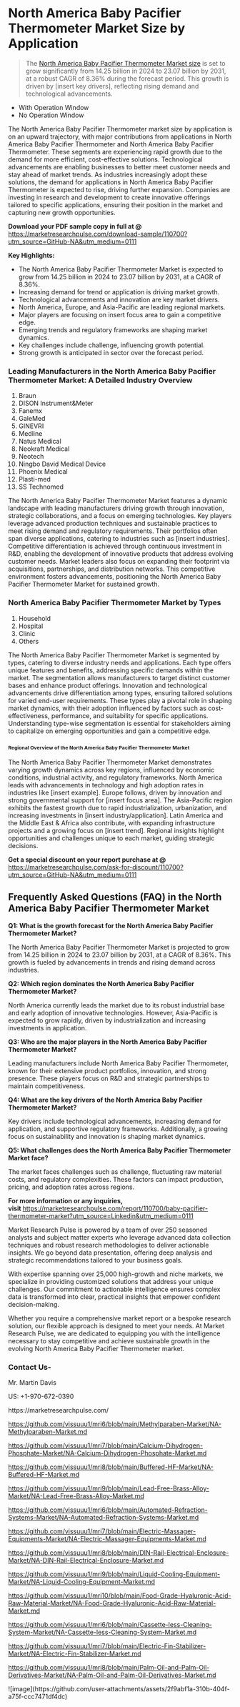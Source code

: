 <h1>North America Baby Pacifier Thermometer Market&nbsp;Size by Application</h1><blockquote><p>The <a href="https://marketresearchpulse.com/download-sample/110700?utm_source=GitHub-NA&amp;utm_medium=0111">North America Baby Pacifier Thermometer Market size</a> is set to grow significantly from 14.25 billion in 2024 to 23.07 billion by 2031, at a robust CAGR of 8.36% during the forecast period. This growth is driven by [insert key drivers], reflecting rising demand and technological advancements.</p></blockquote><ul><li>With Operation Window<li> No Operation Window</li></ul><p>The North America Baby Pacifier Thermometer market size by application is on an upward trajectory, with major contributions from applications in North America Baby Pacifier Thermometer and North America Baby Pacifier Thermometer. These segments are experiencing rapid growth due to the demand for more efficient, cost-effective solutions. Technological advancements are enabling businesses to better meet customer needs and stay ahead of market trends. As industries increasingly adopt these solutions, the demand for applications in North America Baby Pacifier Thermometer is expected to rise, driving further expansion. Companies are investing in research and development to create innovative offerings tailored to specific applications, ensuring their position in the market and capturing new growth opportunities.</p><p><strong>Download your PDF sample copy in full at @ </strong><a href="https://marketresearchpulse.com/download-sample/110700?utm_source=GitHub-NA&amp;utm_medium=0111">https://marketresearchpulse.com/download-sample/110700?utm_source=GitHub-NA&amp;utm_medium=0111</a></p><p><strong>Key Highlights: </strong></p><ul><li>The North America Baby Pacifier Thermometer Market is expected to grow from 14.25 billion in 2024 to 23.07 billion by 2031, at a CAGR of 8.36%.</li><li>Increasing demand for trend or application is driving market growth.</li><li>Technological advancements and innovation are key market drivers.</li><li>North America, Europe, and Asia-Pacific are leading regional markets.</li><li>Major players are focusing on insert focus area to gain a competitive edge.</li><li>Emerging trends and regulatory frameworks are shaping market dynamics.</li><li>Key challenges include challenge, influencing growth potential.</li><li>Strong growth is anticipated in sector over the forecast period.</li></ul><h3>Leading Manufacturers in the North America Baby Pacifier Thermometer Market: A Detailed Industry Overview</h3><ol><li>Braun</li><li>DISON Instrument&Meter</li><li>Fanemx</li><li>GaleMed</li><li>GINEVRI</li><li>Medline</li><li>Natus Medical</li><li>Neokraft Medical</li><li>Neotech</li><li>Ningbo David Medical Device</li><li>Phoenix Medical</li><li>Plasti-med</li><li>SS Technomed</li></ol><div class="flex max-w-full flex-col flex-grow"><div class="min-h-8 text-message flex w-full flex-col items-end gap-2 whitespace-normal break-words [.text-message+&amp;]:mt-5" dir="auto" data-message-author-role="assistant" data-message-id="fd8432e4-4910-450d-b182-61b7bfb0a01f" data-message-model-slug="gpt-4o"><div class="flex w-full flex-col gap-1 empty:hidden first:pt-[3px]"><div class="markdown prose w-full break-words dark:prose-invert light"><p>The North America Baby Pacifier Thermometer Market features a dynamic landscape with leading manufacturers driving growth through innovation, strategic collaborations, and a focus on emerging technologies. Key players leverage advanced production techniques and sustainable practices to meet rising demand and regulatory requirements. Their portfolios often span diverse applications, catering to industries such as [insert industries]. Competitive differentiation is achieved through continuous investment in R&amp;D, enabling the development of innovative products that address evolving customer needs. Market leaders also focus on expanding their footprint via acquisitions, partnerships, and distribution networks. This competitive environment fosters advancements, positioning the North America Baby Pacifier Thermometer Market for sustained growth.</p></div></div></div></div><h3>North America Baby Pacifier Thermometer Market by Types</h3><ol><li>Household<li> Hospital<li> Clinic<li> Others</li></ol><div class="flex max-w-full flex-col flex-grow"><div class="min-h-8 text-message flex w-full flex-col items-end gap-2 whitespace-normal break-words [.text-message+&amp;]:mt-5" dir="auto" data-message-author-role="assistant" data-message-id="084470be-0bb7-4664-bddf-5156b4f41249" data-message-model-slug="gpt-4o-mini"><div class="flex w-full flex-col gap-1 empty:hidden first:pt-[3px]"><div class="markdown prose w-full break-words dark:prose-invert light"><p>The North America Baby Pacifier Thermometer Market is segmented by types, catering to diverse industry needs and applications. Each type offers unique features and benefits, addressing specific demands within the market. The segmentation allows manufacturers to target distinct customer bases and enhance product offerings. Innovation and technological advancements drive differentiation among types, ensuring tailored solutions for varied end-user requirements. These types play a pivotal role in shaping market dynamics, with their adoption influenced by factors such as cost-effectiveness, performance, and suitability for specific applications. Understanding type-wise segmentation is essential for stakeholders aiming to capitalize on emerging opportunities and gain a competitive edge.</p></div></div></div></div><h3><span style="font-size: 11px;">Regional Overview of the North America Baby Pacifier Thermometer Market</span></h3><div class="flex max-w-full flex-col flex-grow"><div class="min-h-8 text-message flex w-full flex-col items-end gap-2 whitespace-normal break-words [.text-message+&amp;]:mt-5" dir="auto" data-message-author-role="assistant" data-message-id="e9038762-ce64-4e30-91c9-9bd413514231" data-message-model-slug="gpt-4o-mini"><div class="flex w-full flex-col gap-1 empty:hidden first:pt-[3px]"><div class="markdown prose w-full break-words dark:prose-invert light"><p>The North America Baby Pacifier Thermometer Market demonstrates varying growth dynamics across key regions, influenced by economic conditions, industrial activity, and regulatory frameworks. North America leads with advancements in technology and high adoption rates in industries like [insert example]. Europe follows, driven by innovation and strong governmental support for [insert focus area]. The Asia-Pacific region exhibits the fastest growth due to rapid industrialization, urbanization, and increasing investments in [insert industry/application]. Latin America and the Middle East &amp; Africa also contribute, with expanding infrastructure projects and a growing focus on [insert trend]. Regional insights highlight opportunities and challenges unique to each market, guiding strategic decisions.</p></div></div></div></div><p><strong>Get a special discount on your report purchase at @ </strong><a href="https://marketresearchpulse.com/ask-for-discount/110700?utm_source=GitHub-NA&amp;utm_medium=0111">https://marketresearchpulse.com/ask-for-discount/110700?utm_source=GitHub-NA&amp;utm_medium=0111</a></p><h2>Frequently Asked Questions (FAQ) in the North America Baby Pacifier Thermometer Market</h2><p><strong>Q1: What is the growth forecast for the North America Baby Pacifier Thermometer Market?</strong></p><p>The North America Baby Pacifier Thermometer Market is projected to grow from 14.25 billion in 2024 to 23.07 billion by 2031, at a CAGR of 8.36%. This growth is fueled by advancements in trends and rising demand across industries.</p><p><strong>Q2: Which region dominates the North America Baby Pacifier Thermometer Market?</strong></p><p>North America currently leads the market due to its robust industrial base and early adoption of innovative technologies. However, Asia-Pacific is expected to grow rapidly, driven by industrialization and increasing investments in application.</p><p><strong>Q3: Who are the major players in the North America Baby Pacifier Thermometer Market?</strong></p><p>Leading manufacturers include North America Baby Pacifier Thermometer, known for their extensive product portfolios, innovation, and strong presence. These players focus on R&amp;D and strategic partnerships to maintain competitiveness.</p><p><strong>Q4: What are the key drivers of the North America Baby Pacifier Thermometer Market?</strong></p><p>Key drivers include technological advancements, increasing demand for application, and supportive regulatory frameworks. Additionally, a growing focus on sustainability and innovation is shaping market dynamics.</p><p><strong>Q5: What challenges does the North America Baby Pacifier Thermometer Market face?</strong></p><p>The market faces challenges such as challenge, fluctuating raw material costs, and regulatory complexities. These factors can impact production, pricing, and adoption rates across regions.</p><p><strong>For more information or any inquiries, visit&nbsp;</strong><a href="https://marketresearchpulse.com/report/110700/baby-pacifier-thermometer-market?utm_source=Linkedin&utm_medium=0111">https://marketresearchpulse.com/report/110700/baby-pacifier-thermometer-market?utm_source=Linkedin&utm_medium=0111</a></p><p>Market Research Pulse is powered by a team of over 250 seasoned analysts and subject matter experts who leverage advanced data collection techniques and robust research methodologies to deliver actionable insights. We go beyond data presentation, offering deep analysis and strategic recommendations tailored to your business goals.</p><p>With expertise spanning over 25,000 high-growth and niche markets, we specialize in providing customized solutions that address your unique challenges. Our commitment to actionable intelligence ensures complex data is transformed into clear, practical insights that empower confident decision-making.</p><p>Whether you require a comprehensive market report or a bespoke research solution, our flexible approach is designed to meet your needs. At Market Research Pulse, we are dedicated to equipping you with the intelligence necessary to stay competitive and achieve sustainable growth in the evolving North America Baby Pacifier Thermometer market.</p><h3><strong>Contact Us-</strong></h3><p>Mr. Martin Davis</p><p>US: +1-970-672-0390</p><p>https://marketresearchpulse.com/</p><p><a href="https://github.com/vissuuu1/mri6/blob/main/Methylparaben-Market/NA-Methylparaben-Market.md">https://github.com/vissuuu1/mri6/blob/main/Methylparaben-Market/NA-Methylparaben-Market.md</a></p><p><a href="https://github.com/vissuuu1/mri7/blob/main/Calcium-Dihydrogen-Phosphate-Market/NA-Calcium-Dihydrogen-Phosphate-Market.md">https://github.com/vissuuu1/mri7/blob/main/Calcium-Dihydrogen-Phosphate-Market/NA-Calcium-Dihydrogen-Phosphate-Market.md</a></p><p><a href="https://github.com/vissuuu1/mri8/blob/main/Buffered-HF-Market/NA-Buffered-HF-Market.md">https://github.com/vissuuu1/mri8/blob/main/Buffered-HF-Market/NA-Buffered-HF-Market.md</a></p><p><a href="https://github.com/vissuuu1/mri9/blob/main/Lead-Free-Brass-Alloy-Market/NA-Lead-Free-Brass-Alloy-Market.md">https://github.com/vissuuu1/mri9/blob/main/Lead-Free-Brass-Alloy-Market/NA-Lead-Free-Brass-Alloy-Market.md</a></p><p><a href="https://github.com/vissuuu1/mri6/blob/main/Automated-Refraction-Systems-Market/NA-Automated-Refraction-Systems-Market.md">https://github.com/vissuuu1/mri6/blob/main/Automated-Refraction-Systems-Market/NA-Automated-Refraction-Systems-Market.md</a></p><p><a href="https://github.com/vissuuu1/mri7/blob/main/Electric-Massager-Equipments-Market/NA-Electric-Massager-Equipments-Market.md">https://github.com/vissuuu1/mri7/blob/main/Electric-Massager-Equipments-Market/NA-Electric-Massager-Equipments-Market.md</a></p><p><a href="https://github.com/vissuuu1/mri8/blob/main/DIN-Rail-Electrical-Enclosure-Market/NA-DIN-Rail-Electrical-Enclosure-Market.md">https://github.com/vissuuu1/mri8/blob/main/DIN-Rail-Electrical-Enclosure-Market/NA-DIN-Rail-Electrical-Enclosure-Market.md</a></p><p><a href="https://github.com/vissuuu1/mri9/blob/main/Liquid-Cooling-Equipment-Market/NA-Liquid-Cooling-Equipment-Market.md">https://github.com/vissuuu1/mri9/blob/main/Liquid-Cooling-Equipment-Market/NA-Liquid-Cooling-Equipment-Market.md</a></p><p><a href="https://github.com/vissuuu1/mri10/blob/main/Food-Grade-Hyaluronic-Acid-Raw-Material-Market/NA-Food-Grade-Hyaluronic-Acid-Raw-Material-Market.md">https://github.com/vissuuu1/mri10/blob/main/Food-Grade-Hyaluronic-Acid-Raw-Material-Market/NA-Food-Grade-Hyaluronic-Acid-Raw-Material-Market.md</a></p><p><a href="https://github.com/vissuuu1/mri6/blob/main/Cassette-less-Cleaning-System-Market/NA-Cassette-less-Cleaning-System-Market.md">https://github.com/vissuuu1/mri6/blob/main/Cassette-less-Cleaning-System-Market/NA-Cassette-less-Cleaning-System-Market.md</a></p><p><a href="https://github.com/vissuuu1/mri7/blob/main/Electric-Fin-Stabilizer-Market/NA-Electric-Fin-Stabilizer-Market.md">https://github.com/vissuuu1/mri7/blob/main/Electric-Fin-Stabilizer-Market/NA-Electric-Fin-Stabilizer-Market.md</a></p><p><a href="https://github.com/vissuuu1/mri8/blob/main/Palm-Oil-and-Palm-Oil-Derivatives-Market/NA-Palm-Oil-and-Palm-Oil-Derivatives-Market.md">https://github.com/vissuuu1/mri8/blob/main/Palm-Oil-and-Palm-Oil-Derivatives-Market/NA-Palm-Oil-and-Palm-Oil-Derivatives-Market.md</a></p>
![image](https://github.com/user-attachments/assets/2f9abf1a-310b-404f-a75f-ccc7471df4dc)
